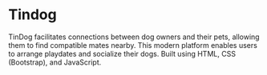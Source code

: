 # Tindog
TinDog facilitates connections between dog owners and their pets, allowing them to find compatible mates nearby. This modern platform enables users to arrange playdates and socialize their dogs. Built using HTML, CSS (Bootstrap), and JavaScript.
